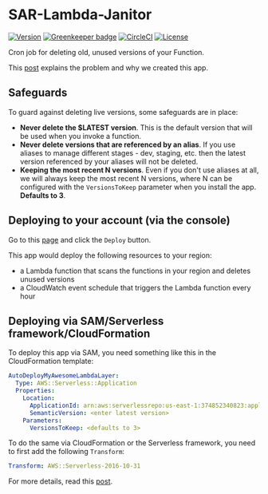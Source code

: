 # SAR-Lambda-Janitor

[![Version](https://img.shields.io/badge/semver-1.4.0-blue)](template.yml)
[![Greenkeeper badge](https://badges.greenkeeper.io/lumigo/SAR-Lambda-Janitor.svg)](https://greenkeeper.io/)
[![CircleCI](https://circleci.com/gh/lumigo/SAR-Lambda-Janitor.svg?style=svg)](https://circleci.com/gh/lumigo/SAR-Lambda-Janitor)
[![License](https://img.shields.io/badge/License-Apache%202.0-blue.svg)](LICENSE)

Cron job for deleting old, unused versions of your Function.

This [post](https://lumigo.io/blog/a-serverless-application-to-clean-up-old-deployment-packages/) explains the problem and why we created this app.

## Safeguards

To guard against deleting live versions, some safeguards are in place:

* **Never delete the $LATEST version**. This is the default version that will be used when you invoke a function.
* **Never delete versions that are  referenced by an alias**. If you use aliases to manage different stages - dev, staging, etc. then the latest version referenced by your aliases will not be deleted.
* **Keeping the most recent N versions**. Even if you don't use aliases at all, we will always keep the most recent N versions, where N can be configured with the `VersionsToKeep` parameter when you install the app. **Defaults to 3**.

## Deploying to your account (via the console)

Go to this [page](https://serverlessrepo.aws.amazon.com/applications/arn:aws:serverlessrepo:us-east-1:374852340823:applications~lambda-janitor) and click the `Deploy` button.

This app would deploy the following resources to your region:

* a Lambda function that scans the functions in your region and deletes unused versions
* a CloudWatch event schedule that triggers the Lambda function every hour

## Deploying via SAM/Serverless framework/CloudFormation

To deploy this app via SAM, you need something like this in the CloudFormation template:

```yml
AutoDeployMyAwesomeLambdaLayer:
  Type: AWS::Serverless::Application
  Properties:
    Location:
      ApplicationId: arn:aws:serverlessrepo:us-east-1:374852340823:applications/lambda-janitor
      SemanticVersion: <enter latest version>
    Parameters:
      VersionsToKeep: <defaults to 3>
```

To do the same via CloudFormation or the Serverless framework, you need to first add the following `Transform`:

```yml
Transform: AWS::Serverless-2016-10-31
```

For more details, read this [post](https://theburningmonk.com/2019/05/how-to-include-serverless-repository-apps-in-serverless-yml/).
